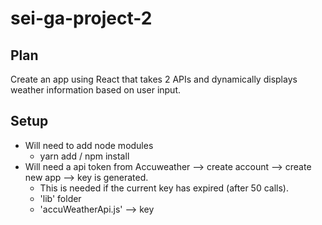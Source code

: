 # sei-ga-project-2

## Plan 

Create an app using React that takes 2 APIs and dynamically displays weather information based on user input.

## Setup

- Will need to add node modules
  - yarn add  /  npm install  
- Will need a api token from Accuweather --> create account --> create new app --> key is generated.
    - This is needed if the current key has expired (after 50 calls). 
    - 'lib' folder
     - 'accuWeatherApi.js' --> key  

